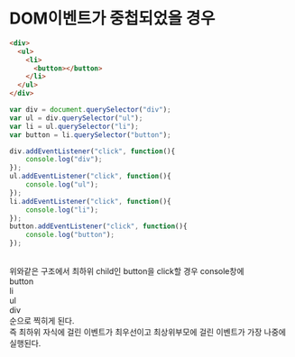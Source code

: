 <h1> DOM이벤트가 중첩되었을 경우</h1>

```HTML
<div>
  <ul>
    <li>
      <button></button>
    </li>
  </ul>
</div>
```

```JavaScript
var div = document.querySelector("div");
var ul = div.querySelector("ul");
var li = ul.querySelector("li");
var button = li.querySelector("button");

div.addEventListener("click", function(){
	console.log("div");
});
ul.addEventListener("click", function(){
	console.log("ul");
});
li.addEventListener("click", function(){
	console.log("li");
});
button.addEventListener("click", function(){
	console.log("button");
});
```
<br>위와같은 구조에서 최하위 child인 button을 click할 경우 console창에<br>button<br>li<br>ul<br>div<br>순으로 찍히게 된다.<br> 즉 최하위 자식에 걸린 이벤트가 최우선이고 최상위부모에 걸린 이벤트가 가장 나중에 실행된다.
